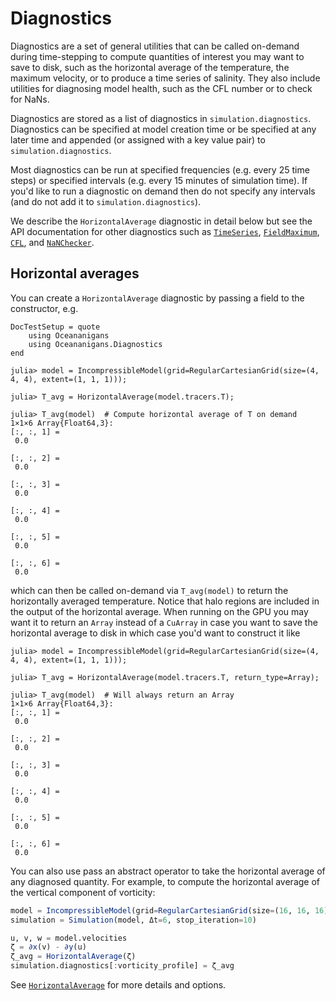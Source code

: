 # Diagnostics

Diagnostics are a set of general utilities that can be called on-demand during time-stepping to compute quantities of
interest you may want to save to disk, such as the horizontal average of the temperature, the maximum velocity, or to
produce a time series of salinity. They also include utilities for diagnosing model health, such as the CFL number or
to check for NaNs.

Diagnostics are stored as a list of diagnostics in `simulation.diagnostics`. Diagnostics can be specified at model creation
time or be specified at any later time and appended (or assigned with a key value pair) to `simulation.diagnostics`.

Most diagnostics can be run at specified frequencies (e.g. every 25 time steps) or specified intervals (e.g. every
15 minutes of simulation time). If you'd like to run a diagnostic on demand then do not specify any intervals
(and do not add it to `simulation.diagnostics`).

We describe the `HorizontalAverage` diagnostic in detail below but see the API documentation for other diagnostics such
as [`TimeSeries`](@ref), [`FieldMaximum`](@ref), [`CFL`](@ref), and [`NaNChecker`](@ref).

## Horizontal averages

You can create a `HorizontalAverage` diagnostic by passing a field to the constructor, e.g.

```@meta
DocTestSetup = quote
    using Oceananigans
    using Oceananigans.Diagnostics
end
```

```jldoctest
julia> model = IncompressibleModel(grid=RegularCartesianGrid(size=(4, 4, 4), extent=(1, 1, 1)));

julia> T_avg = HorizontalAverage(model.tracers.T);

julia> T_avg(model)  # Compute horizontal average of T on demand
1×1×6 Array{Float64,3}:
[:, :, 1] =
 0.0

[:, :, 2] =
 0.0

[:, :, 3] =
 0.0

[:, :, 4] =
 0.0

[:, :, 5] =
 0.0

[:, :, 6] =
 0.0
```

which can then be called on-demand via `T_avg(model)` to return the horizontally averaged temperature. Notice that
halo regions are included in the output of the horizontal average. When running on the GPU you may want it to return
an `Array` instead of a `CuArray` in case you want to save the horizontal average to disk in which case you'd want to
construct it like

```jldoctest
julia> model = IncompressibleModel(grid=RegularCartesianGrid(size=(4, 4, 4), extent=(1, 1, 1)));

julia> T_avg = HorizontalAverage(model.tracers.T, return_type=Array);

julia> T_avg(model)  # Will always return an Array
1×1×6 Array{Float64,3}:
[:, :, 1] =
 0.0

[:, :, 2] =
 0.0

[:, :, 3] =
 0.0

[:, :, 4] =
 0.0

[:, :, 5] =
 0.0

[:, :, 6] =
 0.0
```

You can also use pass an abstract operator to take the horizontal average of any diagnosed quantity. For example, to
compute the horizontal average of the vertical component of vorticity:

```julia
model = IncompressibleModel(grid=RegularCartesianGrid(size=(16, 16, 16), extent=(1, 1, 1)))
simulation = Simulation(model, Δt=6, stop_iteration=10)

u, v, w = model.velocities
ζ = ∂x(v) - ∂y(u)
ζ_avg = HorizontalAverage(ζ)
simulation.diagnostics[:vorticity_profile] = ζ_avg
```

See [`HorizontalAverage`](@ref) for more details and options.
